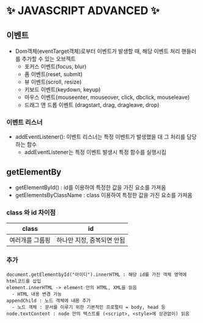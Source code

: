 # ✨ JAVASCRIPT ADVANCED ✨

## **이벤트**

- Dom객체(eventTarget객체)로부터 이벤트가 발생할 때, 해당 이벤트 처리 핸들러를 추가할 수 있는 오브젝트
  - 포커스 이벤트(focus, blur)
  - 폼 이벤트(reset, submit)
  - 뷰 이벤트(scroll, resize)
  - 키보드 이벤트(keydown, keyup)
  - 마우스 이벤트(mouseenter, mouseover, click, dbclick, mouseleave)
  - 드래그 앤 드롭 이벤트 (dragstart, drag, dragleave, drop)

### **이벤트 리스너**

- addEventListener(): 이벤트 리스너는 특정 이벤트가 발생했을 대 그 처리를 담당하는 함수
  - addEventListener는 특정 이벤트 발생시 특정 함수를 실행시킴

## **getElementBy**

- getElementById() : id를 이용하여 특정한 값을 가진 요소를 가져옴
- getElementsByClassName : class 이용하여 특정한 값을 가진 요소를 가져옴

### **class 와 id 차이점**

|      class      |             id             |
| :-------------: | :------------------------: |
| 여러개를 그룹핑 | 하나만 지정, 중복되면 안됨 |

### **추가**

```
document.getElementbyId("아이디").innerHTML : 해당 id를 가진 객체 영역에 html코드를 삽입
element.innerHTML -> element 안의 HTML, XML을 읽음
  - HTML 내용 변경 가능
appendChild : 노드 객체에 내용 추가
  - 노드 객체 : 문서를 이루기 위한 기본적인 프로펄티 = body, head 등
node.textContent : node 안의 텍스트를 (<script>, <style>에 상관없이) 읽음
```
